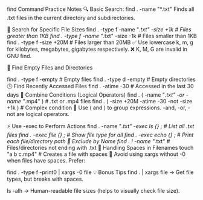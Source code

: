 find Command Practice Notes
🔍 Basic Search: find . -name "*.txt"
Finds all .txt files in the current directory and subdirectories.

📂 Search for Specific File Sizes
find . -type f -name "*.txt" -size +1k   # Files greater than 1KB
find . -type f -name "*.txt" -size -1k   # Files smaller than 1KB
find . -type f -size +20M                # Files larger than 20MB
✅ Use lowercase k, m, g for kilobytes, megabytes, gigabytes respectively.
❌ K, M, G are invalid in GNU find.

📁 Find Empty Files and Directories

find . -type f -empty             # Empty files
find . -type d -empty             # Empty directories
🕒 Find Recently Accessed Files
find . -atime -30                 # Accessed in the last 30 days
🧠 Combine Conditions (Logical Operators)
find . \( -name "*.txt" -or -name "*.mp4" \)         # .txt or .mp4 files
find . \( -size +20M -atime -30 -not -size +1k \)    # Complex condition
🧠 Use \( and \) to group expressions.
-and, -or, -not are logical operators.

⚡ Use -exec to Perform Actions
find . -name "*.txt" -exec ls {} \;         # List all .txt files
find . -exec file {} \;                    # Show file type for all
find . -exec echo {} \;                    # Print each file/directory path
🚫 Exclude by Name
find . ! -name "*.txt"          # Files/directories not ending with .txt
🧱 Handling Spaces in Filenames
touch "a b c.mp4"               # Creates a file with spaces
🚨 Avoid using xargs without -0 when files have spaces. Prefer:


find . -type f -print0 | xargs -0 file
💡 Bonus Tips
find . | xargs file → Get file types, but breaks with spaces.

ls -alh → Human-readable file sizes (helps to visually check file size).